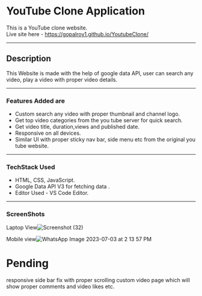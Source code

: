 # YouTube Clone Application
This is a YouTube clone website.  
Live site here - https://gopalroy1.github.io/YoutubeClone/
<hr>

## Description
This Website is made with the help of google data API, user can search any video, play a video with proper video details.
<hr>

### Features Added are 
* Custom search any video with proper thumbnail and channel logo.
* Get top video categories from the you tube server for quick search.
* Get video title, duration,views and published date.
* Responsive on all devices.
* Similar UI with proper sticky nav bar, side menu etc from the original you tube website.
<hr>

### TechStack Used
* HTML, CSS, JavaScript.
* Google Data API V3 for fetching data .
* Editor Used - VS Code Editor.
<hr>

### ScreenShots
Laptop View![Screenshot (32)](https://github.com/gopalroy1/YoutubeClone/assets/105766337/6a49b413-0855-40e2-8f0f-e3f27ddf4224)

Mobile view![WhatsApp Image 2023-07-03 at 2 13 57 PM](https://github.com/gopalroy1/YoutubeClone/assets/105766337/135f9026-aee7-4dea-8b4e-ad1c089b9f2c)

# Pending
responsive
side bar fix with proper scrolling 
custom video page which will show  proper comments and video likes etc.

